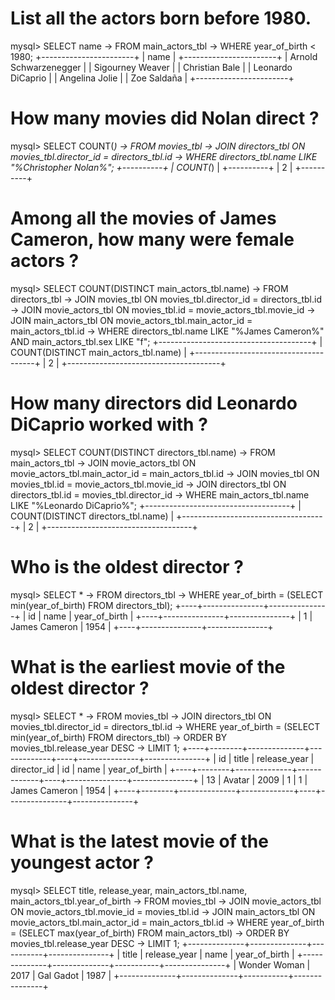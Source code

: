 # List all the actors born before 1980.
mysql> SELECT name
    -> FROM main_actors_tbl
    -> WHERE year_of_birth < 1980;
+-----------------------+
| name                  |
+-----------------------+
| Arnold Schwarzenegger |
| Sigourney Weaver      |
| Christian Bale        |
| Leonardo DiCaprio     |
| Angelina Jolie        |
| Zoe Saldaña           |
+-----------------------+

# How many movies did Nolan direct ?
mysql> SELECT COUNT(*)
    -> FROM movies_tbl
    ->     JOIN directors_tbl ON movies_tbl.director_id = directors_tbl.id
    -> WHERE directors_tbl.name LIKE "%Christopher Nolan%";
+----------+
| COUNT(*) |
+----------+
|        2 |
+----------+


# Among all the movies of James Cameron, how many were female actors ?
mysql> SELECT COUNT(DISTINCT main_actors_tbl.name)
    -> FROM directors_tbl
    ->     JOIN movies_tbl ON movies_tbl.director_id = directors_tbl.id
    ->     JOIN movie_actors_tbl ON movies_tbl.id = movie_actors_tbl.movie_id
    ->     JOIN main_actors_tbl ON movie_actors_tbl.main_actor_id = main_actors_tbl.id
    -> WHERE directors_tbl.name LIKE "%James Cameron%" AND main_actors_tbl.sex LIKE "f";
+--------------------------------------+
| COUNT(DISTINCT main_actors_tbl.name) |
+--------------------------------------+
|                                    2 |
+--------------------------------------+

# How many directors did Leonardo DiCaprio worked with ?
mysql> SELECT COUNT(DISTINCT directors_tbl.name)
    -> FROM main_actors_tbl
    ->     JOIN movie_actors_tbl ON movie_actors_tbl.main_actor_id = main_actors_tbl.id
    ->     JOIN movies_tbl ON movies_tbl.id = movie_actors_tbl.movie_id
    ->     JOIN directors_tbl ON directors_tbl.id = movies_tbl.director_id
    -> WHERE main_actors_tbl.name LIKE "%Leonardo DiCaprio%";
+------------------------------------+
| COUNT(DISTINCT directors_tbl.name) |
+------------------------------------+
|                                  2 |
+------------------------------------+

# Who is the oldest director ?
mysql> SELECT *
    -> FROM directors_tbl
    -> WHERE year_of_birth = (SELECT min(year_of_birth) FROM directors_tbl);
+----+---------------+---------------+
| id | name          | year_of_birth |
+----+---------------+---------------+
|  1 | James Cameron |          1954 |
+----+---------------+---------------+

# What is the earliest movie of the oldest director ?
mysql> SELECT *
    -> FROM movies_tbl
    -> JOIN directors_tbl ON movies_tbl.director_id = directors_tbl.id
    -> WHERE year_of_birth = (SELECT min(year_of_birth) FROM directors_tbl)
    -> ORDER BY movies_tbl.release_year DESC
    -> LIMIT 1;
+----+--------+--------------+-------------+----+---------------+---------------+
| id | title  | release_year | director_id | id | name          | year_of_birth |
+----+--------+--------------+-------------+----+---------------+---------------+
| 13 | Avatar |         2009 |           1 |  1 | James Cameron |          1954 |
+----+--------+--------------+-------------+----+---------------+---------------+

# What is the latest movie of the youngest actor ?
mysql> SELECT title, release_year, main_actors_tbl.name, main_actors_tbl.year_of_birth
    -> FROM movies_tbl
    -> JOIN movie_actors_tbl ON movie_actors_tbl.movie_id = movies_tbl.id
    -> JOIN main_actors_tbl ON movie_actors_tbl.main_actor_id = main_actors_tbl.id
    -> WHERE year_of_birth = (SELECT max(year_of_birth) FROM main_actors_tbl)
    -> ORDER BY movies_tbl.release_year DESC
    -> LIMIT 1;
+--------------+--------------+-----------+---------------+
| title        | release_year | name      | year_of_birth |
+--------------+--------------+-----------+---------------+
| Wonder Woman |         2017 | Gal Gadot |          1987 |
+--------------+--------------+-----------+---------------+